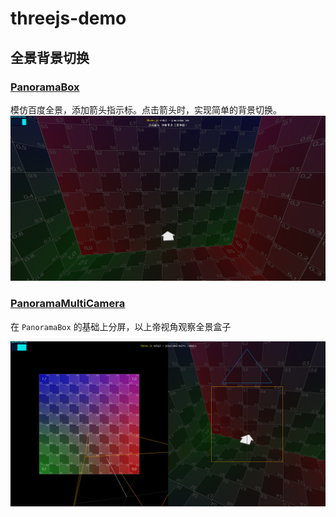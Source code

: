 # threejs-demo

## 全景背景切换

### [PanoramaBox](panorama/PanoramaBox.html)

模仿百度全景，添加箭头指示标。点击箭头时，实现简单的背景切换。
![1662349801486](imgs/README/1662349801486.png)

### [PanoramaMultiCamera](panorama/PanoramaMultiCamera.html)

在 `PanoramaBox` 的基础上分屏，以上帝视角观察全景盒子

![1662356494085](imgs/README/1662356494085.png)
